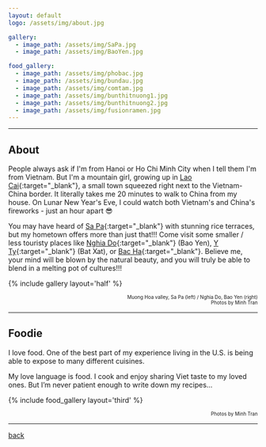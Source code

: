 ```yaml
---
layout: default
logo: /assets/img/about.jpg

gallery:
  - image_path: /assets/img/SaPa.jpg
  - image_path: /assets/img/BaoYen.jpg

food_gallery:
  - image_path: /assets/img/phobac.jpg
  - image_path: /assets/img/bundau.jpg
  - image_path: /assets/img/comtam.jpg
  - image_path: /assets/img/bunthitnuong1.jpg
  - image_path: /assets/img/bunthitnuong2.jpg
  - image_path: /assets/img/fusionramen.jpg
---
```


* * *
## About

People always ask if I'm from Hanoi or Ho Chi Minh City when I tell them I'm from Vietnam. But I'm a mountain girl, growing up in [Lao Cai](https://en.wikipedia.org/wiki/Lào_Cai_province){:target="_blank"}, a small town squeezed right next to the Vietnam-China border. It literally takes me 20 minutes to walk to China from my house. On Lunar New Year's Eve, I could watch both Vietnam's and China's fireworks - just an hour apart 😎

You may have heard of [Sa Pa](https://youtu.be/BnbL8ZDl0do?si=FlTUsz0ZN8HerBQa){:target="_blank"} with stunning rice terraces, but my hometown offers more than just that!!! Come visit some smaller / less touristy places like [Nghia Do](https://youtu.be/jgF6m7zwdnw?si=sTkQ11YLNun3Pomn){:target="_blank"} (Bao Yen), [Y Ty](https://youtu.be/7vaojMfzbw4?si=Y9f2w8MEPR9hMDUE){:target="_blank"} (Bat Xat), or [Bac Ha](https://youtu.be/1o2aVH0RHGk?si=pauMJH-Yr5gv5_Ev){:target="_blank"}. Believe me, your mind will be blown by the natural beauty, and you will truly be able to blend in a melting pot of cultures!!!

{% include gallery layout='half' %}
<div style="text-align: right">
  <small><sup>Muong Hoa valley, Sa Pa (left) / Nghia Do, Bao Yen (right)</sup></small>
  <br>
  <small><sup>Photos by Minh Tran</sup></small>
</div>

* * *
## Foodie

I love food. One of the best part of my experience living in the U.S. is being able to expose to many different cuisines.

My love language is food. I cook and enjoy sharing Viet taste to my loved ones. But I’m never patient enough to write down my recipes...

{% include food_gallery layout='third' %}
<div style="text-align: right"><small><sup>Photos by Minh Tran</sup></small></div>

* * *
[back](./)
